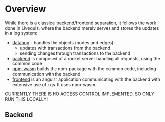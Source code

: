 # Overview

While there is a classical backend/frontend separation, it follows the work done
in [Livequiz](https://github.com/ineiti/livequiz), where the backend merely
serves and stores the updates in a log system:

- [datahog](./datahog) - handles the objects (nodes and edges):
  - updates with transactions from the backend
  - sending changes through transactions to the backend
- [backend](./backend) is composed of a rocket server handling all requests, using the
common code
- [npm-wasm](./npm-wasm) builds the npm-package with the common code, including communication
with the backend
- [frontend](./frontend) is an angular application communicating with the backend with
extensive use of rxjs. It uses npm-wasm.

CURRENTLY THERE IS NO ACCESS CONTROL IMPLEMENTED, SO ONLY RUN THIS LOCALLY!

## Backend
